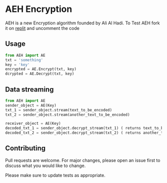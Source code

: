 # AEH Encryption
AEH is a new Encryption algorithm founded by Ali Al Hadi. To Test AEH fork it on [replit](https://replit.com/@Ali-Al-Hadi-Al-Husseini/AEH-encryption#main.py) and uncomment the code


## Usage

```python
from AEH import AE
txt = 'something'
key = 'key'
encrypted = AE.Encrypt(txt, key)
dcrypted = AE.Decrypt(txt, key)
```
## Data streaming
```python
from AEH import AE
sender_object = AE(Key)
txt_1 = sender_object.stream(text_to_be_encoded)
txt_2 = sender_object.stream(another_text_to_be_encoded)

receiver_object = AE(Key)
decoded_txt_1 = sender_object.decrypt_stream(txt_1) ( returns text_to_be_encoded)
decoded_txt_2 = sender_object.decrypt_stream(txt_2) ( returns another_text_to_be_encoded)

```
## Contributing
Pull requests are welcome. For major changes, please open an issue first to discuss what you would like to change.

Please make sure to update tests as appropriate.
